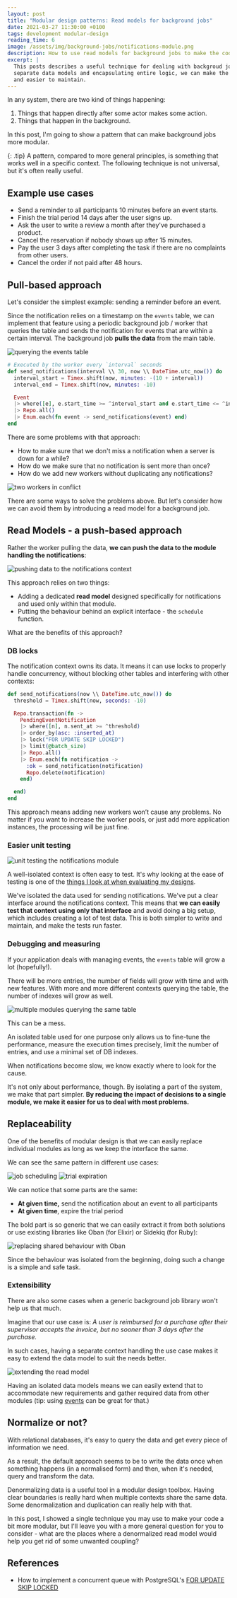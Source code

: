 ```yaml
---
layout: post
title: "Modular design patterns: Read models for background jobs"
date: 2021-03-27 11:30:00 +0100
tags: development modular-design
reading_time: 6
image: /assets/img/background-jobs/notifications-module.png
description: How to use read models for background jobs to make the code simpler and modular.
excerpt: |
  This posts describes a useful technique for dealing with backgroud jobs. By using
  separate data models and encapsulating entire logic, we can make the code less coupled
  and easier to maintain.
---
```


In any system, there are two kind of things happening:

1. Things that happen directly after some actor makes some action.
2. Things that happen in the background.

In this post, I'm going to show a pattern that can make background jobs more modular.

{: .tip}
A pattern, compared to more general principles, is something that works well in a specific context. The following technique is not universal, but it's often really useful.

## Example use cases

- Send a reminder to all participants 10 minutes before an event starts.
- Finish the trial period 14 days after the user signs up.
- Ask the user to write a review a month after they've purchased a product.
- Cancel the reservation if nobody shows up after 15 minutes.
- Pay the user 3 days after completing the task if there are no complaints from other users.
- Cancel the order if not paid after 48 hours.

## Pull-based approach

Let's consider the simplest example: sending a reminder before an event.

Since the notification relies on a timestamp on the `events` table, we can implement that feature using a periodic background job / worker that queries the table and sends the notification for events that are within a certain interval. The background job **pulls the data** from the main table.

![querying the events table](/assets/img/background-jobs/querying-events.png)

```elixir
# Executed by the worker every `interval` seconds
def send_notifications(interval \\ 30, now \\ DateTime.utc_now()) do
  interval_start = Timex.shift(now, minutes: -(10 + interval))
  interval_end = Timex.shift(now, minutes: -10)

  Event
  |> where([e], e.start_time >= ^interval_start and e.start_time <= ^interval_end)
  |> Repo.all()
  |> Enum.each(fn event -> send_notifications(event) end)
end
```

There are some problems with that approach:

- How to make sure that we don't miss a notification when a server is down for a while?
- How do we make sure that no notification is sent more than once?
- How do we add new workers without duplicating any notifications?

![two workers in conflict](/assets/img/background-jobs/two-workers.png)

There are some ways to solve the problems above. But let's consider how we can avoid them by introducing a read model for a background job.

## Read Models - a push-based approach

Rather the worker pulling the data, **we can push the data to the module handling the notifications**:

![pushing data to the notifications context](/assets/img/background-jobs/notifications-module.png)

This approach relies on two things:

- Adding a dedicated **read model** designed specifically for notifications and used only within that module.
- Putting the behaviour behind an explicit interface - the `schedule` function.

What are the benefits of this approach?

### DB locks

The notification context owns its data. It means it can use locks to properly handle concurrency, without blocking other tables and interfering with other contexts:

```elixir
def send_notifications(now \\ DateTime.utc_now()) do
  threshold = Timex.shift(now, seconds: -10)

  Repo.transaction(fn ->
    PendingEventNotification
    |> where([n], n.sent_at >= ^threshold)
    |> order_by(asc: :inserted_at)
    |> lock("FOR UPDATE SKIP LOCKED")
    |> limit(@batch_size)
    |> Repo.all()
    |> Enum.each(fn notification ->
      :ok = send_notification(notification)
      Repo.delete(notification)
    end)

  end)
end
```

This approach means adding new workers won’t cause any problems. No matter if you want to increase the worker pools, or just add more application instances, the processing will be just fine.

### Easier unit testing

![unit testing the notifications module](/assets/img/background-jobs/unit-test.png)

A well-isolated context is often easy to test. It's why looking at the ease of testing is one of the [things I look at when evaluating my designs](https://mkaszubowski.com/2020/08/13/good-boundaries-in-modular-software-design.html).

We've isolated the data used for sending notifications. We've put a clear interface around the notifications context. This means that **we can easily test that context using only that interface** and avoid doing a big setup, which includes creating a lot of test data. This is both simpler to write and maintain, and make the tests run faster.

### Debugging and measuring

If your application deals with managing events, the `events` table will grow a lot (hopefully!).

There will be more entries, the number of fields will grow with time and with new features. With more and more different contexts querying the table, the number of indexes will grow as well.

![multiple modules querying the same table](/assets/img/background-jobs/multiple-modules.png)

This can be a mess.

An isolated table used for one purpose only allows us to fine-tune the performance, measure the execution times precisely, limit the number of entries, and use a minimal set of DB indexes.

When notifications become slow, we know exactly where to look for the cause.

It's not only about performance, though. By isolating a part of the system, we make that part simpler. **By reducing the impact of decisions to a single module, we make it easier for us to deal with most problems.**

## Replaceability

One of the benefits of modular design is that we can easily replace individual modules as long as we keep the interface the same.

We can see the same pattern in different use cases:


![job scheduling](/assets/img/background-jobs/job-scheduler.png)
![trial expiration](/assets/img/background-jobs/trial-expiration.png)

We can notice that some parts are the same:

- **At given time,** send the notification about an event to all participants
- **At given time**, expire the trial period

The bold part is so generic that we can easily extract it from both solutions or use existing libraries like Oban (for Elixir) or Sidekiq (for Ruby):

![replacing shared behaviour with Oban](/assets/img/background-jobs/oban.png)

Since the behaviour was isolated from the beginning, doing such a change is a simple and safe task.

### Extensibility

There are also some cases when a generic background job library won't help us that much.

Imagine that our use case is: *A user is reimbursed for a purchase after their supervisor accepts the invoice, but no sooner than 3 days after the purchase.*

In such cases, having a separate context handling the use case makes it easy to extend the data model to suit the needs better.

![extending the read model](/assets/img/background-jobs/extending-read-model.png)

Having an isolated data models means we can easily extend that to accommodate new requirements and gather required data from other modules (tip: using [events](https://mkaszubowski.com/2021/01/09/elixir-event-handling.html) can be great for that.)

## Normalize or not?

With relational databases, it's easy to query the data and get every piece of information we need.

As a result, the default approach seems to be to write the data once when something happens (in a normalised form) and then, when it's needed, query and transform the data.

Denormalizing data is a useful tool in a modular design toolbox. Having clear boundaries is really hard when multiple contexts share the same data. Some denormalization and duplication can really help with that.

In this post, I showed a single technique you may use to make your code a bit more modular, but I'll leave you with a more general question for you to consider - what are the places where a denormalized read model would help you get rid of some unwanted coupling?

## References

- How to implement a concurrent queue with PostgreSQL's [FOR UPDATE SKIP LOCKED](https://www.2ndquadrant.com/en/blog/what-is-select-skip-locked-for-in-postgresql-9-5/)
